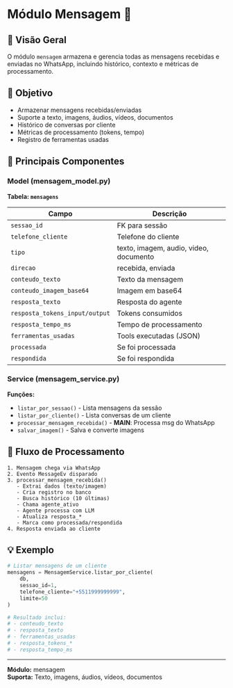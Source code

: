 # Módulo Mensagem 💬

## 📖 Visão Geral

O módulo `mensagem` armazena e gerencia todas as mensagens recebidas e enviadas no WhatsApp, incluindo histórico, contexto e métricas de processamento.

## 🎯 Objetivo

- Armazenar mensagens recebidas/enviadas
- Suporte a texto, imagens, áudios, vídeos, documentos
- Histórico de conversas por cliente
- Métricas de processamento (tokens, tempo)
- Registro de ferramentas usadas

## 📂 Principais Componentes

### Model (mensagem_model.py)

**Tabela: `mensagens`**

| Campo | Descrição |
|-------|-----------|
| `sessao_id` | FK para sessão |
| `telefone_cliente` | Telefone do cliente |
| `tipo` | texto, imagem, audio, video, documento |
| `direcao` | recebida, enviada |
| `conteudo_texto` | Texto da mensagem |
| `conteudo_imagem_base64` | Imagem em base64 |
| `resposta_texto` | Resposta do agente |
| `resposta_tokens_input/output` | Tokens consumidos |
| `resposta_tempo_ms` | Tempo de processamento |
| `ferramentas_usadas` | Tools executadas (JSON) |
| `processada` | Se foi processada |
| `respondida` | Se foi respondida |

### Service (mensagem_service.py)

**Funções:**
- `listar_por_sessao()` - Lista mensagens da sessão
- `listar_por_cliente()` - Lista conversas de um cliente
- `processar_mensagem_recebida()` - **MAIN**: Processa msg do WhatsApp
- `salvar_imagem()` - Salva e converte imagens

## 🔄 Fluxo de Processamento

```
1. Mensagem chega via WhatsApp
2. Evento MessageEv disparado
3. processar_mensagem_recebida()
   - Extrai dados (texto/imagem)
   - Cria registro no banco
   - Busca histórico (10 últimas)
   - Chama agente_ativo
   - Agente processa com LLM
   - Atualiza resposta_*
   - Marca como processada/respondida
4. Resposta enviada ao cliente
```

## 💡 Exemplo

```python
# Listar mensagens de um cliente
mensagens = MensagemService.listar_por_cliente(
    db,
    sessao_id=1,
    telefone_cliente="+5511999999999",
    limite=50
)

# Resultado inclui:
# - conteudo_texto
# - resposta_texto
# - ferramentas_usadas
# - resposta_tokens_*
# - resposta_tempo_ms
```

---

**Módulo:** mensagem  
**Suporta:** Texto, imagens, áudios, vídeos, documentos

